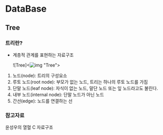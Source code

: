# DataBase

## Tree

### 트리란?

- 계층적 관계를 표현하는 자료구조

  ![Tree]<![img](https://gmlwjd9405.github.io/images/data-structure-tree/tree-terms.png) "Tree">

1. 노드(node): 트리의 구성요소
2. 루토 노드(root node): 부모가 없는 노드, 트리는 하나의 루토 노드를 가짐
3. 단말 노드(leaf node): 자식이 없는 노드, 말단 노드 또는 잎 노드라고도 불린다.
4. 내부 노드(internal node): 단말 노드가 아닌 노드
5. 간선(edge): 노드를 연결하는 선



### 참고자료

윤성우의 열혈 C 자료구조

